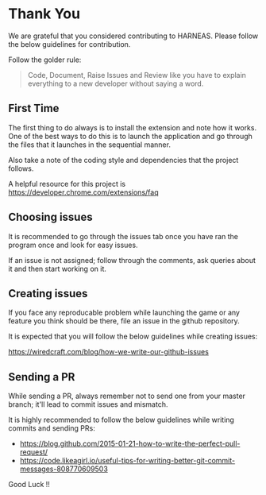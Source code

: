 # Thank You

We are grateful that you considered contributing to HARNEAS. Please follow the below guidelines for contribution.

Follow the golder rule:

> Code, Document, Raise Issues and Review like you have to explain everything to a new developer without saying a word.

## First Time

The first thing to do always is to install the extension and note how it works. One of the best ways to do this is to launch the application and go through the files that it launches in the sequential manner.

Also take a note of the coding style and dependencies that the project follows.

A helpful resource for this project is https://developer.chrome.com/extensions/faq

## Choosing issues

It is recommended to go through the issues tab once you have ran the program once and look for easy issues.

If an issue is not assigned; follow through the comments, ask queries about it and then start working on it.

## Creating issues

If you face any reproducable problem while launching the game or any feature you think should be there, file an issue in the github repository.

It is expected that you will follow the below guidelines while creating issues:

https://wiredcraft.com/blog/how-we-write-our-github-issues

## Sending a PR

While sending a PR, always remember not to send one from your master branch; it'll lead to commit issues and mismatch. 

It is highly recommended to follow the below guidelines while writing commits and sending PRs:

- https://blog.github.com/2015-01-21-how-to-write-the-perfect-pull-request/
- https://code.likeagirl.io/useful-tips-for-writing-better-git-commit-messages-808770609503

Good Luck !!